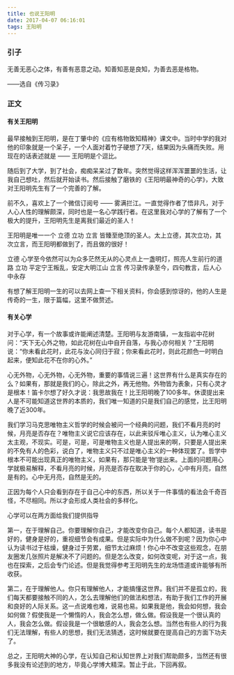 ```yaml
---
title: 也说王阳明
date: 2017-04-07 06:16:01
tags: 王阳明
---
```

### 引子

无善无恶心之体，有善有恶意之动。知善知恶是良知，为善去恶是格物。

——选自《传习录》

### 正文

#### 有关王阳明

最早接触到王阳明，是在丁肇中的《应有格物致知精神》课文中。当时中学的我对他的印象就是一个呆子，一个人面对着竹子硬想了7天，结果因为头痛而失败。用现在的话表述就是 —— 王阳明是个逗比。

随后到了大学，到了社会，痴痴呆呆过了数年。突然觉得这样浑浑噩噩的生活，让我自己想吐，然后就开始读书。然后接触了磨铁的《王阳明最神奇的心学》，大致对王阳明先生有了一个完善的了解。

前不久，喜欢上了一个微信订阅号 —— 雾满拦江。一直觉得作者了悟非凡，对于人心人性的理解颇深，同时也是一名心学践行者。在这里我对心学的了解有了一个极大的提升，王阳明先生是离我们最近的圣人！

王阳明是唯一一个 立德 立功 立言 皆臻至绝顶的圣人。太上立德，其次立功，其次立言，而王阳明都做到了，而且做的很好！

立德 心学至今依然可以为众多茫然无从的心灵点上一盏明灯，照亮人生前行的道路
立功 平定宁王叛乱，安定大明江山
立言 传习录传承至今，四句教言，后人心中永存

有想了解王阳明一生的可以去网上查一下相关资料，你会感到惊讶的，他的人生是传奇的一生，限于篇幅，这里不做赘述。

#### 有关心学

对于心学，有一个故事或许能阐述清楚。王阳明与友游南镇，一友指岩中花树问：“天下无心外之物，如此花树在山中自开自落，与我心亦何相关？”王阳明说：“你未看此花时，此花与汝心同归于寂；你来看此花时，则此花颜色一时明白起来，便知此花不在你的心外。”

心无外物，心无外物，心无外物，重要的事情说三遍！这世界有什么是真实存在的么？如果有，那就是我们的心，除此之外，再无他物。外物皆为表象，只有心灵才是根本！笛卡尔想了好久才说：我思故我在！比王阳明晚了100多年。休谟提出来人是不可能知道这世界的本质的，我们唯一知道的只是我们自己的感觉，比王阳明晚了近300年。

我们学习马克思唯物主义哲学的时候会被问一个经典的问题，我们不看月亮的时候，月亮是否存在？唯物主义说它应该存在，以此来驳斥唯心主义，认为唯心主义太主观，不现实。可是，可是，可是唯物主义也是人提出来的啊，只要是人提出来的不免有人的色彩，说白了，唯物主义只不过是唯心主义的一种体现罢了。哲学中根本不可能出现真正的唯物主义，如果有，那只能是‘物’提出来。上面的问题用心学就极易解释，不看月亮的时候，月亮是否存在取决于你的心，心中有月亮，自然是有的。心中无月亮，自然是无的。

正因为每个人只会看到存在于自己心中的东西，所以关于一件事情的看法会千奇百怪，不尽相同。所以才会形成人类社会的多样化。

心学可以在两方面给我们提供指导

第一，在于理解自己。你要理解你自己，才能改变你自己。每个人都知道，读书是好的，健身是好的，重视细节会有成果。但是实际中为什么做不到呢？因为你心中认为读书过于枯燥，健身过于劳累，细节太过麻烦！你心中不改变这些观念，在朋友圈发几张照片是解决不了问题的。但是怎么改变，如何改变呢，对于这一点，我也在探索，之后会专门论述。但是我觉得参考王阳明先生的龙场悟道或许能够有所收获。

第二，在于理解他人。你只有理解他人，才能搞懂这世界。我们并不是孤立的，我们每天都要接触不同的人，怎么去理解他们的做法和想法，有助于我们工作的开展和良好的人际关系。这一点说难也难，说易也易。如果我是他，我会如何想，我会如何做？假使我是一个懒惰的人，我会怎么想，做么做。假设我是一个很认真的人，我会怎么做。假设我是一个很敏感的人，我会怎么想。当然也有些人的行为我们无法理解，有些人的思想，我们无法猜透，这时候就要在提高自己的方面下功夫了。

总之，王阳明大神的心学，在认知自己和认知世界上对我们帮助颇多，当然还有很多我没有论述到的地方，毕竟心学博大精深。暂止于此，下回再叙。

